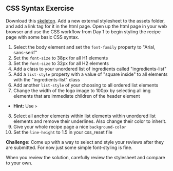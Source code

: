 ## CSS Syntax Exercise

Download this [skeleton][skeleton]. Add a new external stylesheet to the assets folder, and add a link tag for it in the html page. Open up the html page in your web browser and use the CSS workflow from Day 1 to begin styling the recipe page with some basic CSS syntax.

[skeleton]: https://assets.aaonline.io/fullstack/html-css/micro-projects/css_syntax/skeleton.zip

1. Select the body element and set the `font-family` property to "Arial, sans-serif"
2. Set the `font-size` to 38px for all H1 elements
3. Set the `font-size` to 32px for all H2 elements
4. Add a class to your unordered list of ingredients called "ingredients-list"
5. Add a `list-style` property with a value of "square inside" to all elements with the "ingredients-list" class
6. Add another `list-style` of your choosing to all ordered list elements
7. Change the width of the logo image to 100px by selecting all img elements that are immediate children of the header element
  * **Hint:** Use `>`
8. Select all anchor elements within list elements within unordered list elements and remove their underlines. Also change their color to inherit.
9. Give your whole recipe page a nice `background-color`
10. Set the `line-height` to 1.5 in your css_reset file

**Challenge:** Come up with a way to select and style your reviews after they are submitted. For now just some simple font-styling is fine.

When you review the solution, carefully review the stylesheet and compare to your own.